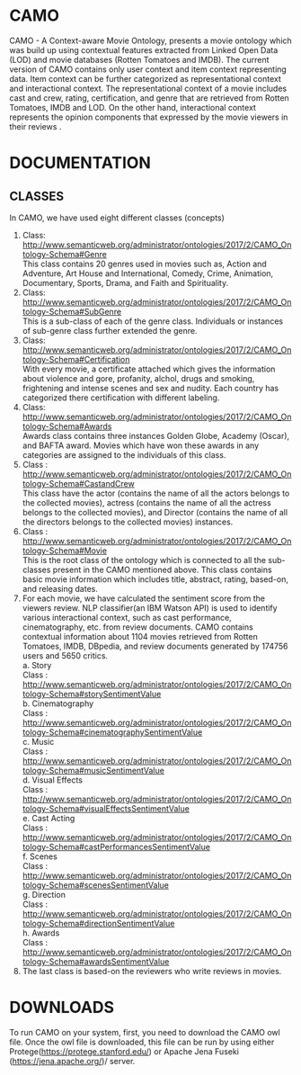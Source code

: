 # CAMO
CAMO - A Context-aware Movie Ontology, presents a movie ontology which was build up using contextual features extracted from Linked Open Data (LOD) and movie databases (Rotten Tomatoes and IMDB). The current version of CAMO contains only user context and item context representing data. Item context can be further categorized as representational context and interactional context. The representational context of a movie includes cast and crew, rating, certification, and genre that are retrieved from Rotten Tomatoes, IMDB and LOD.
On the other hand, interactional context represents the opinion components that expressed by the movie viewers in their reviews
.

# DOCUMENTATION
## CLASSES
In CAMO, we have used eight different classes (concepts)  
1. Class: http://www.semanticweb.org/administrator/ontologies/2017/2/CAMO_Ontology-Schema#Genre  
This class contains 20 genres used in movies such as, Action and Adventure, Art House and International, Comedy, Crime, Animation,
Documentary, Sports, Drama, and Faith and Spirituality.  
2. Class: http://www.semanticweb.org/administrator/ontologies/2017/2/CAMO_Ontology-Schema#SubGenre  
This is a sub-class of each of the genre class. Individuals or instances of sub-genre class further extended the genre.  
3. Class: http://www.semanticweb.org/administrator/ontologies/2017/2/CAMO_Ontology-Schema#Certification  
With every movie, a certificate attached which gives the information about violence and gore, profanity, alchol, drugs and smoking, frightening and intense scenes and sex and nudity. Each country has categorized there certification with different labeling.  
4. Class: http://www.semanticweb.org/administrator/ontologies/2017/2/CAMO_Ontology-Schema#Awards  
Awards class contains three instances Golden Globe, Academy (Oscar), and BAFTA award. Movies which have won these awards in any categories are assigned to the individuals of this class.  
5. Class : http://www.semanticweb.org/administrator/ontologies/2017/2/CAMO_Ontology-Schema#CastandCrew  
This class have the actor (contains the name of all the actors belongs to the collected movies), actress (contains the name of all the actress belongs to the collected movies), and Director (contains the name of all the directors belongs to the collected movies) instances.  
6. Class : http://www.semanticweb.org/administrator/ontologies/2017/2/CAMO_Ontology-Schema#Movie  
This is the root class of the ontology which is connected to all the sub-classes present in the CAMO mentioned above. This class contains basic movie information which includes title, abstract, rating, based-on, and releasing dates.  
7. For each movie, we have calculated the sentiment score from the viewers review. NLP classifier(an IBM Watson API) is used to identify various interactional context, such as cast performance, cinematography, etc. from review documents. CAMO contains contextual information about 1104 movies retrieved from Rotten Tomatoes, IMDB, DBpedia, and review documents generated by 174756 users and 5650 critics.  
   a. Story  
      Class : http://www.semanticweb.org/administrator/ontologies/2017/2/CAMO_Ontology-Schema#storySentimentValue  
   b. Cinematography  
      Class : http://www.semanticweb.org/administrator/ontologies/2017/2/CAMO_Ontology-Schema#cinematographySentimentValue  
   c. Music  
      Class : http://www.semanticweb.org/administrator/ontologies/2017/2/CAMO_Ontology-Schema#musicSentimentValue  
   d. Visual Effects  
      Class : http://www.semanticweb.org/administrator/ontologies/2017/2/CAMO_Ontology-Schema#visualEffectsSentimentValue  
   e. Cast Acting  
      Class : http://www.semanticweb.org/administrator/ontologies/2017/2/CAMO_Ontology-Schema#castPerformancesSentimentValue  
   f. Scenes  
      Class : http://www.semanticweb.org/administrator/ontologies/2017/2/CAMO_Ontology-Schema#scenesSentimentValue  
   g. Direction  
      Class : http://www.semanticweb.org/administrator/ontologies/2017/2/CAMO_Ontology-Schema#directionSentimentValue  
   h. Awards  
      Class : http://www.semanticweb.org/administrator/ontologies/2017/2/CAMO_Ontology-Schema#awardsSentimentValue  
8. The last class is based-on the reviewers who write reviews in movies. 



# DOWNLOADS

To run CAMO on your system, first, you need to download the CAMO owl file. Once the owl file is downloaded, this file can be run by using either Protege(https://protege.stanford.edu/) or Apache Jena Fuseki (https://jena.apache.org/)/ server.


